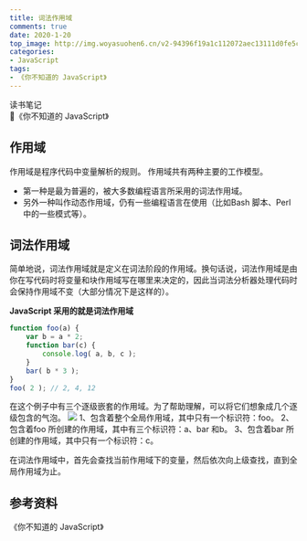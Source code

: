 ```yaml
---
title: 词法作用域
comments: true
date: 2020-1-20
top_image: http://img.woyasuohen6.cn/v2-94396f19a1c112072aec13111d0fe5cc_1200x500.jpg
categories: 
- JavaScript
tags:
- 《你不知道的 JavaScript》
---
```


读书笔记  
:pencil:《你不知道的 JavaScript》
<!-- more -->

## 作用域
作用域是程序代码中变量解析的规则。
作用域共有两种主要的工作模型。
- 第一种是最为普遍的，被大多数编程语言所采用的词法作用域。
- 另外一种叫作动态作用域，仍有一些编程语言在使用（比如Bash 脚本、Perl 中的一些模式等）。

## 词法作用域
简单地说，词法作用域就是定义在词法阶段的作用域。换句话说，词法作用域是由你在写代码时将变量和块作用域写在哪里来决定的，因此当词法分析器处理代码时会保持作用域不变（大部分情况下是这样的）。

**JavaScript 采用的就是词法作用域**
```js
function foo(a) {
    var b = a * 2;
    function bar(c) {
        console.log( a, b, c );
    }
    bar( b * 3 );
}
foo( 2 ); // 2, 4, 12
```
在这个例子中有三个逐级嵌套的作用域。为了帮助理解，可以将它们想象成几个逐级包含的气泡。
![](/img/javascript/scope.jpg)
1、包含着整个全局作用域，其中只有一个标识符：foo。
2、包含着foo 所创建的作用域，其中有三个标识符：a、bar 和b。
3、包含着bar 所创建的作用域，其中只有一个标识符：c。

在词法作用域中，首先会查找当前作用域下的变量，然后依次向上级查找，直到全局作用域为止。

## 参考资料
《你不知道的 JavaScript》